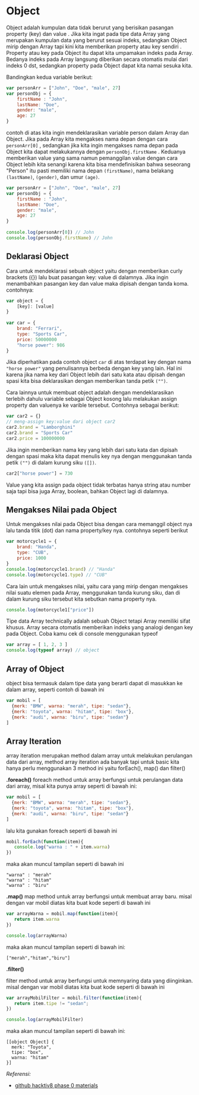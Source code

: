 # Object 
Object adalah kumpulan data tidak berurut yang berisikan pasangan property (key) dan value . Jika kita ingat pada tipe data Array yang merupakan kumpulan data yang berurut sesuai indeks, sedangkan Object mirip dengan Array tapi kini kita memberikan property atau key sendiri . Property atau key pada Object itu dapat kita umpamakan indeks pada Array. Bedanya indeks pada Array langsung diberikan secara otomatis mulai dari indeks 0 dst, sedangkan property pada Object dapat kita namai sesuka kita.

Bandingkan kedua variable berikut:
```js
var personArr = ["John", "Doe", "male", 27]
var personObj = {
    firstName : "John",
    lastName: "Doe",
    gender: "male",
    age: 27
} 
```
contoh di atas kita ingin mendeklarasikan variable person dalam Array dan Object. Jika pada Array kita mengakses nama depan dengan cara ```personArr[0]``` , sedangkan jika kita ingin mengakses nama depan pada Object kita dapat melakukannya dengan ```personObj.firstName``` . Keduanya memberikan value yang sama namun pemanggilan value dengan cara Object lebih kita senangi karena kita bisa mendefinisikan bahwa seseorang "Person" itu pasti memiliki nama depan ```(firstName)```, nama belakang ```(lastName)```, ```(gender)```, dan umur ```(age)```.
```js
var personArr = ["John", "Doe", "male", 27]
var personObj = {
    firstName : "John",
    lastName: "Doe",
    gender: "male",
    age: 27
}
 
console.log(personArr[0]) // John
console.log(personObj.firstName) // John 
```

## Deklarasi Object
 
Cara untuk mendeklarasi sebuah object yaitu dengan memberikan curly brackets ({}) lalu buat pasangan key: value di dalamnya. Jika ingin menambahkan pasangan key dan value maka dipisah dengan tanda koma. contohnya:

```js
var object = {
    [key]: [value]
}
 
var car = {
    brand: "Ferrari",
    type: "Sports Car",
    price: 50000000
    "horse power": 986
}
``` 

Jika diperhatikan pada contoh object ```car``` di atas terdapat key dengan nama ```"horse power"``` yang penulisannya berbeda dengan key yang lain. Hal ini karena jika nama key dari Object lebih dari satu kata atau dipisah dengan spasi kita bisa deklarasikan dengan memberikan tanda petik ```("")```.
 
Cara lainnya untuk membuat object adalah dengan mendeklarasikan terlebih dahulu variable sebagai Object kosong lalu melakukan assign property dan valuenya ke varible tersebut. Contohnya sebagai berikut:

```js
var car2 = {}
// meng-assign key:value dari object car2
car2.brand = "Lamborghini"
car2.brand = "Sports Car"
car2.price = 100000000 
```

Jika ingin memberikan nama key yang lebih dari satu kata dan dipisah dengan spasi maka kita dapat menulis key nya dengan menggunakan tanda petik ```("")``` di dalam kurung siku ```([])```.
```js
car2["horse power"] = 730 
```

Value yang kita assign pada object tidak terbatas hanya string atau number saja tapi bisa juga Array, boolean, bahkan Object lagi di dalamnya.


## Mengakses Nilai pada Object

Untuk mengakses nilai pada Object bisa dengan cara memanggil object nya lalu tanda titik (dot) dan nama property/key nya. contohnya seperti berikut

```js
var motorcycle1 = {    
    brand: "Handa",
    type: "CUB",
    price: 1000
}
console.log(motorcycle1.brand) // "Handa"
console.log(motorcycle1.type) // "CUB"
```

Cara lain untuk mengakses nilai, yaitu cara yang mirip dengan mengakses nilai suatu elemen pada Array, menggunakan tanda kurung siku, dan di dalam kurung siku tersebut kita sebutkan nama property nya.
```js
console.log(motorcycle1["price"])
```

Tipe data Array technically adalah sebuah Object tetapi Array memiliki sifat khusus. Array secara otomatis memberikan indeks yang analogi dengan key pada Object. Coba kamu cek di console menggunakan typeof
```js
var array = [ 1, 2, 3 ] 
console.log(typeof array) // object
```

## Array of Object
 
object bisa termasuk dalam tipe data yang berarti dapat di masukkan ke dalam array, seperti contoh di bawah ini

```js
var mobil = [
  {merk: "BMW", warna: "merah", tipe: "sedan"}, 
  {merk: "toyota", warna: "hitam", tipe: "box"}, 
  {merk: "audi", warna: "biru", tipe: "sedan"}
]
```

## Array Iteration
array iteration merupakan method dalam array untuk melakukan perulangan data dari array, method array iteration ada banyak tapi untuk basic kita hanya perlu menggunakan 3 method ini yaitu forEach(), map() dan filter()


**.foreach()**
foreach method untuk array berfungsi untuk perulangan data dari array, misal kita punya array seperti di bawah ini:
```js
var mobil = [
  {merk: "BMW", warna: "merah", tipe: "sedan"}, 
  {merk: "toyota", warna: "hitam", tipe: "box"}, 
  {merk: "audi", warna: "biru", tipe: "sedan"}
]
```
lalu kita gunakan foreach seperti di bawah ini
```js
mobil.forEach(function(item){
   console.log("warna : " + item.warna)
})
```

maka akan muncul tampilan seperti di bawah ini

```
"warna" : "merah"
"warna" : "hitam"
"warna" : "biru"
```

**.map()**
map method untuk array berfungsi untuk membuat array baru. misal dengan var mobil diatas kita buat kode seperti di bawah ini

```js
var arrayWarna = mobil.map(function(item){
   return item.warna
})

console.log(arrayWarna)
```

maka akan muncul tampilan seperti di bawah ini:
```
["merah","hitam","biru"]
```

**.filter()**
 
filter method untuk array berfungsi untuk memnyaring data yang diinginkan. misal dengan var mobil diatas kita buat kode seperti di bawah ini

```js
var arrayMobilFilter = mobil.filter(function(item){
   return item.tipe != "sedan";
})

console.log(arrayMobilFilter)
``` 
maka akan muncul tampilan seperti di bawah ini:

```
[[object Object] {
  merk: "Toyota",
  tipe: "box",
  warna: "hitam"
}]
```

*Referensi:*
- [github hacktiv8 phase 0 materials](https://github.com/hacktiv8/phase-0-activities/blob/master/modules/js-first-time.md#loopiteration)